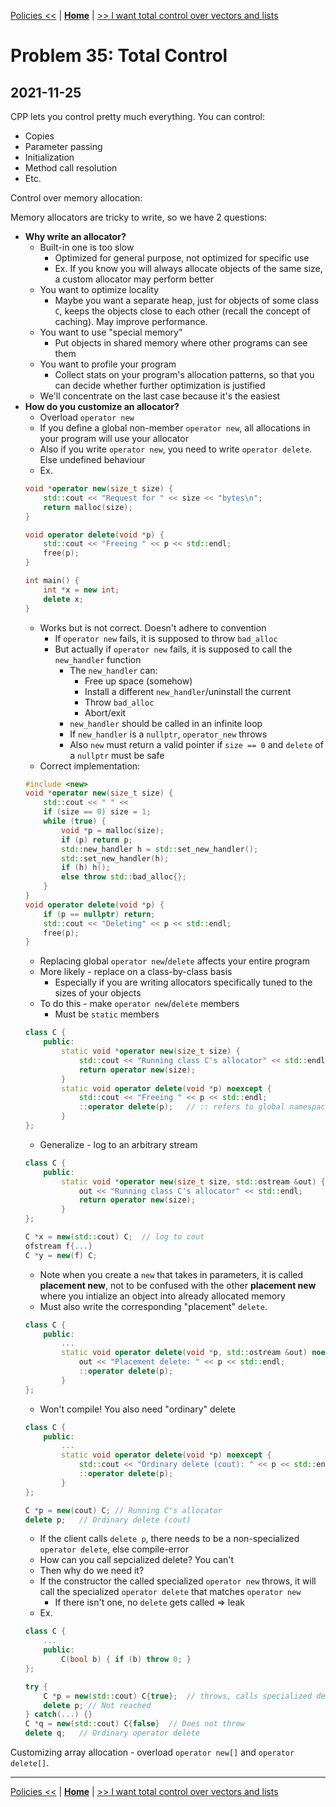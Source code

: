 [Policies <<](./problem_34.md) | [**Home**](../README.md) | [>> I want total control over vectors and lists](./problem_36.md) 

# Problem 35: Total Control
## **2021-11-25**

CPP lets you control pretty much everything. You can control:
- Copies
- Parameter passing
- Initialization
- Method call resolution
- Etc.

Control over memory allocation:

Memory allocators are tricky to write, so we have 2 questions:
- **Why write an allocator?**
    - Built-in one is too slow
        - Optimized for general purpose, not optimized for specific use
        - Ex. If you know you will always allocate objects of the same size, a custom allocator may perform better
    - You want to optimize locality
        - Maybe you want a separate heap, just for objects of some class `C`, keeps the objects close to each other (recall the concept of caching). May improve performance.
    - You want to use "special memory"
        - Put objects in shared memory where other programs can see them
    - You want to profile your program
        - Collect stats on your program's allocation patterns, so that you can decide whether further optimization is justified
    - We'll concentrate on the last case because it's the easiest
- **How do you customize an allocator?**
    - Overload `operator new`
    - If you define a global non-member `operator new`, all allocations in your program will use your allocator
    - Also if you write `operator new`, you need to write `operator delete`. Else undefined behaviour
    - Ex.
    ```C++
    void *operator new(size_t size) {
        std::cout << "Request for " << size << "bytes\n";
        return malloc(size);
    }
    ```
    ```C++
    void operator delete(void *p) {
        std::cout << "Freeing " << p << std::endl;
        free(p);
    }
    ```
    ```C++
    int main() {
        int *x = new int;
        delete x;
    }
    ```
    - Works but is not correct. Doesn't adhere to convention
        - If `operator new` fails, it is supposed to throw `bad_alloc`
        - But actually if `operator new` fails, it is supposed to call the `new_handler` function
            - The `new_handler` can:
                - Free up space (somehow)
                - Install a different `new_handler`/uninstall the current
                - Throw `bad_alloc`
                - Abort/exit
            - `new_handler` should be called in an infinite loop
            - If `new_handler` is a `nullptr`, `operator_new` throws
            - Also `new` must return a valid pointer if `size == 0` and `delete` of a `nullptr` must be safe
    - Correct implementation:
    ```C++
    #include <new>
    void *operator new(size_t size) {
        std::cout << " " << 
        if (size == 0) size = 1;
        while (true) {
            void *p = malloc(size);
            if (p) return p;
            std::new_handler h = std::set_new_handler();
            std::set_new_handler(h);
            if (h) h();
            else throw std::bad_alloc{};
        }
    }
    void operator delete(void *p) {
        if (p == nullptr) return;
        std::cout << "Deleting" << p << std::endl;
        free(p);
    }
    ```
    - Replacing global `operator new`/`delete` affects your entire program
    - More likely - replace on a class-by-class basis
        - Especially if you are writing allocators specifically tuned to the sizes of your objects
    - To do this - make `operator new`/`delete` members
        - Must be `static` members
    ```C++
    class C {
        public:
            static void *operator new(size_t size) {
                std::cout << "Running class C's allocator" << std::endl;
                return operator new(size);
            }
            static void operator delete(void *p) noexcept {
                std::cout << "Freeing " << p << std::endl;
                ::operator delete(p);   // :: refers to global namespace
            }
    };
    ```
    - Generalize - log to an arbitrary stream
    ```C++
    class C {
        public:
            static void *operator new(size_t size, std::ostream &out) {
                out << "Running class C's allocator" << std::endl;
                return operator new(size);
            }
    };
    ```
    ```C++
    C *x = new(std::cout) C;  // log to cout
    ofstream f{...}
    C *y = new(f) C;
    ```
    - Note when you create a `new` that takes in parameters, it is called **placement new**, not to be confused with the other **placement new** where you intialize an object into already allocated memory
    - Must also write the corresponding "placement" `delete`.
    ```C++
    class C {
        public:
            ...
            static void operator delete(void *p, std::ostream &out) noexcept {
                out << "Placement delete: " << p << std::endl;
                ::operator delete(p);   
            }
    };
    ```
    - Won't compile! You also need "ordinary" delete
    ```C++
    class C {
        public:
            ...
            static void operator delete(void *p) noexcept {
                std::cout << "Ordinary delete (cout): " << p << std::endl;
                ::operator delete(p);   
            }
    };
    ```
    ```C++
    C *p = new(cout) C; // Running C's allocator
    delete p;   // Ordinary delete (cout)
    ```
    - If the client calls `delete p`, there needs to be a non-specialized `operator delete`, else compile-error
    - How can you call sepcialized delete? You can't
    - Then why do we need it?
    - If the constructor the called specialized `operator new` throws, it will call the specialized `operator delete` that matches `operator new`
        - If there isn't one, no `delete` gets called => leak
    - Ex.
    ```C++
    class C {
        ...
        public:
            C(bool b) { if (b) throw 0; }
    };
    ```
    ```C++
    try {
        C *p = new(std::cout) C{true};  // throws, calls specialized delete
        delete p; // Not reached
    } catch(...) {}
    C *q = new(std::cout) C{false}  // Does not throw
    delete q;   // Ordinary operator delete
    ```

Customizing array allocation - overload `operator new[]` and `operator delete[]`.

---
[Policies <<](./problem_34.md) | [**Home**](../README.md) | [>> I want total control over vectors and lists](./problem_36.md) 
